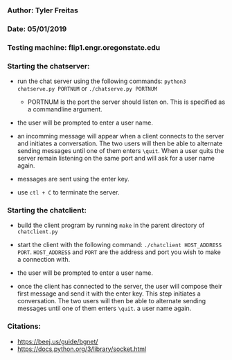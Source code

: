 ### Author: Tyler Freitas
### Date: 05/01/2019

### Testing machine: flip1.engr.oregonstate.edu

### Starting the chatserver:

- run the chat server using the following commands: 
`python3 chatserve.py PORTNUM` or `./chatserve.py PORTNUM`
    - PORTNUM is the port the server should listen on. This is specified as a 
commandline argument.

- the user will be prompted to enter a user name.

- an incomming message will appear when a client connects to the server and
initiates a conversation. The two users will then be able to alternate sending
messages until one of them enters `\quit`. When a user quits the server remain
listening on the same port and will ask for a user name again.

- messages are sent using the enter key.

- use `ctl + C` to terminate the server.


### Starting the chatclient:

- build the client program by running `make` in the parent directory of
`chatclient.py`

- start the client with the following command: 
`./chatclient HOST_ADDRESS PORT`. `HOST_ADDRESS` and `PORT` are the address
and port you wish to make a connection with.

- the user will be prompted to enter a user name.

- once the client has connected to the server, the user will compose their
first message and send it with the enter key.  This step initiates a 
conversation. The two users will then be able to alternate sending
messages until one of them enters `\quit`. a user name again.


### Citations:
- https://beej.us/guide/bgnet/
- https://docs.python.org/3/library/socket.html
